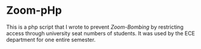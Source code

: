 # Zoom-pHp
This is a php script that I wrote to prevent *_Zoom-Bombing_* by restricting access through university seat numbers of students.
It was used by the ECE department for one entire semester.
